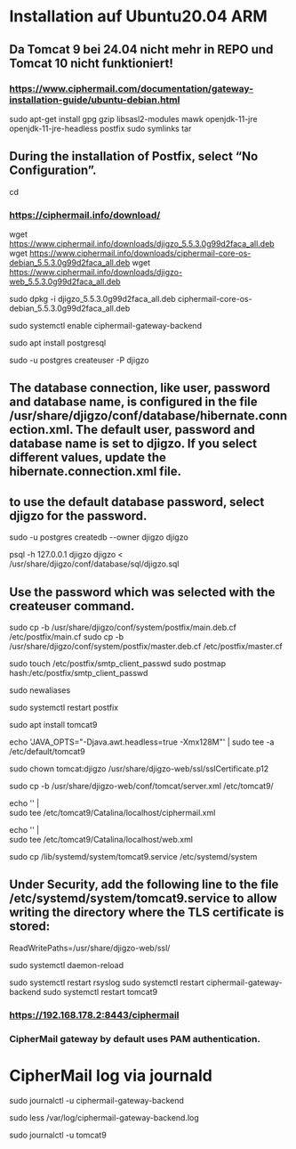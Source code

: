 # Installation auf Ubuntu20.04 ARM
## Da Tomcat 9 bei 24.04 nicht mehr in REPO und Tomcat 10 nicht funktioniert!

### https://www.ciphermail.com/documentation/gateway-installation-guide/ubuntu-debian.html

sudo apt-get install gpg gzip libsasl2-modules mawk openjdk-11-jre openjdk-11-jre-headless postfix sudo symlinks tar

## During the installation of Postfix, select “No Configuration”.

cd

### https://ciphermail.info/download/

wget https://www.ciphermail.info/downloads/djigzo_5.5.3.0g99d2faca_all.deb
wget https://www.ciphermail.info/downloads/ciphermail-core-os-debian_5.5.3.0g99d2faca_all.deb
wget https://www.ciphermail.info/downloads/djigzo-web_5.5.3.0g99d2faca_all.deb

sudo dpkg -i djigzo_5.5.3.0g99d2faca_all.deb ciphermail-core-os-debian_5.5.3.0g99d2faca_all.deb

sudo systemctl enable ciphermail-gateway-backend

sudo apt install postgresql

sudo -u postgres createuser -P djigzo

## The database connection, like user, password and database name, is configured in the file /usr/share/djigzo/conf/database/hibernate.connection.xml. The default user, password and database name is set to djigzo. If you select different values, update the hibernate.connection.xml file.

## to use the default database password, select djigzo for the password.

sudo -u postgres createdb --owner djigzo djigzo

psql -h 127.0.0.1 djigzo djigzo < /usr/share/djigzo/conf/database/sql/djigzo.sql

## Use the password which was selected with the createuser command.

sudo cp -b /usr/share/djigzo/conf/system/postfix/main.deb.cf /etc/postfix/main.cf
sudo cp -b /usr/share/djigzo/conf/system/postfix/master.deb.cf /etc/postfix/master.cf

sudo touch /etc/postfix/smtp_client_passwd
sudo postmap hash:/etc/postfix/smtp_client_passwd

sudo newaliases

sudo systemctl restart postfix

sudo apt install tomcat9

echo 'JAVA_OPTS="-Djava.awt.headless=true -Xmx128M"' | sudo tee -a /etc/default/tomcat9

sudo chown tomcat:djigzo /usr/share/djigzo-web/ssl/sslCertificate.p12

sudo cp -b /usr/share/djigzo-web/conf/tomcat/server.xml /etc/tomcat9/

echo '<Context docBase="/usr/share/djigzo-web/djigzo.war" />' | \
sudo tee /etc/tomcat9/Catalina/localhost/ciphermail.xml

echo '<Context docBase="/usr/share/djigzo-web/djigzo-portal.war" />' | \
sudo tee /etc/tomcat9/Catalina/localhost/web.xml

sudo cp /lib/systemd/system/tomcat9.service /etc/systemd/system

## Under Security, add the following line to the file /etc/systemd/system/tomcat9.service to allow writing the directory where the TLS certificate is stored:


ReadWritePaths=/usr/share/djigzo-web/ssl/

sudo systemctl daemon-reload

sudo systemctl restart rsyslog
sudo systemctl restart ciphermail-gateway-backend
sudo systemctl restart tomcat9

### https://192.168.178.2:8443/ciphermail
### CipherMail gateway by default uses PAM authentication. 

# CipherMail log via journald

sudo journalctl -u ciphermail-gateway-backend

sudo less /var/log/ciphermail-gateway-backend.log

sudo journalctl -u tomcat9
